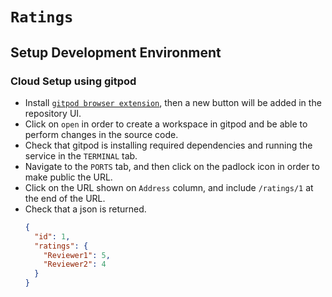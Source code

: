 # `Ratings`

## Setup Development Environment
### Cloud Setup using gitpod
- Install [`gitpod browser extension`](https://www.gitpod.io/docs/configure/user-settings/browser-extension), then a new button will be added in the repository UI.
- Click on `open` in order to create a workspace in gitpod and be able to perform changes in the source code.
- Check that gitpod is installing required dependencies and running the service in the `TERMINAL` tab.
- Navigate to the `PORTS` tab, and then click on the padlock icon in order to make public the URL.
- Click on the URL shown on `Address` column, and include `/ratings/1` at the end of the URL.
- Check that a json is returned.
  ```json
  {
    "id": 1,
    "ratings": {
      "Reviewer1": 5,
      "Reviewer2": 4
    }
  }
  ```
